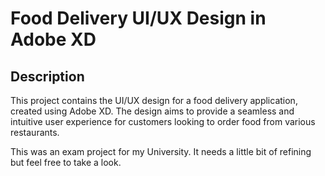 # Food Delivery UI/UX Design in Adobe XD

## Description

This project contains the UI/UX design for a food delivery application, created using Adobe XD. The design aims to provide a seamless and intuitive user experience for customers looking to order food from various restaurants.

This was an exam project for my University. It needs a little bit of refining but feel free to take a look.
